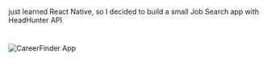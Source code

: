 just learned React Native, so I decided to build a small Job Search app with HeadHunter API
#
![CareerFinder App](https://github.com/withapoll/CareerFinder/assets/59768263/287d7da5-5f00-4a92-8eb0-5475ccb5972d)
